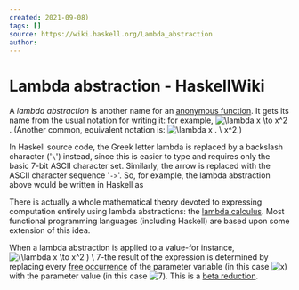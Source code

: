 ```yaml
---
created: 2021-09-08)
tags: []
source: https://wiki.haskell.org/Lambda_abstraction
author: 
---
```


# Lambda abstraction - HaskellWiki

A *lambda abstraction* is another name for an [anonymous function][1]. It gets its name from the usual notation for writing it: for example, ![\lambda x \to x^2](https://wiki.haskell.org/wikiupload/math/8/7/9/879d4ef555fb7da171253262dbe57013.png). (Another common, equivalent notation is: ![\lambda x . \ x^2](https://wiki.haskell.org/wikiupload/math/c/e/a/cea81414e60cded8a742d9bd7608b4ee.png).)

In Haskell source code, the Greek letter lambda is replaced by a backslash character ('`\`') instead, since this is easier to type and requires only the basic 7-bit ASCII character set. Similarly, the arrow is replaced with the ASCII character sequence '`->`'. So, for example, the lambda abstraction above would be written in Haskell as

There is actually a whole mathematical theory devoted to expressing computation entirely using lambda abstractions: the [lambda calculus][2]. Most functional programming languages (including Haskell) are based upon some extension of this idea.

When a lambda abstraction is applied to a value-for instance, ![(\lambda x \to x^2 ) \ 7](https://wiki.haskell.org/wikiupload/math/8/9/5/895dfafcdbb413f8150703dc1d6f8491.png)-the result of the expression is determined by replacing every [free occurrence][3] of the parameter variable (in this case ![x](https://wiki.haskell.org/wikiupload/math/9/d/d/9dd4e461268c8034f5c8564e155c67a6.png)) with the parameter value (in this case ![7](https://wiki.haskell.org/wikiupload/math/8/f/1/8f14e45fceea167a5a36dedd4bea2543.png)). This is a [beta reduction][4].

[1]: https://wiki.haskell.org/Anonymous_function "Anonymous function"
[2]: https://wiki.haskell.org/Lambda_calculus "Lambda calculus"
[3]: https://wiki.haskell.org/Free_variable "Free variable"
[4]: https://wiki.haskell.org/Beta_reduction "Beta reduction"
